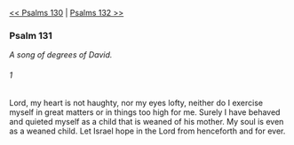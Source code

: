 [<< Psalms 130](Psalms%20130)  |  [Psalms 132 >>](Psalms%20132)

### Psalm 131

*A song of degrees of David.*

###### 1
Lord, my heart is not haughty, nor my eyes lofty, neither do I exercise myself in great matters or in things too high for me. Surely I have behaved and quieted myself as a child that is weaned of his mother. My soul is even as a weaned child. Let Israel hope in the Lord from henceforth and for ever.